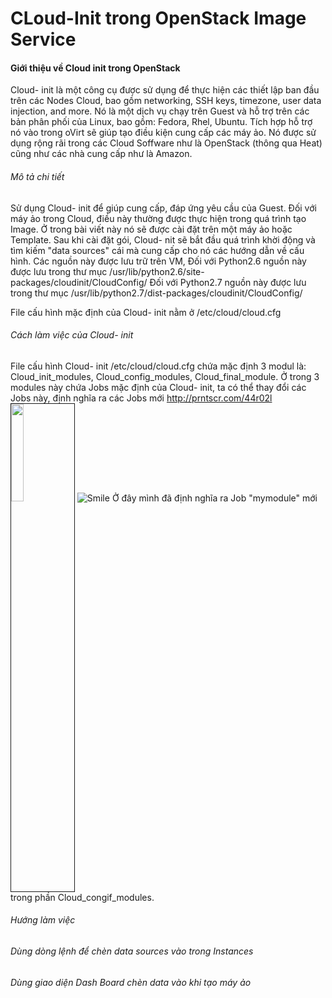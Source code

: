 # CLoud-Init trong OpenStack Image Service 
#### Giới thiệu về Cloud init trong OpenStack

 Cloud- init là một công cụ được sử dụng để thực hiện các thiết lập ban đầu trên các Nodes Cloud, bao gồm networking, 
 SSH keys, timezone, user data injection, and more. Nó là một dịch vụ chạy trên Guest và hỗ trợ trên các bản phân phối
 của Linux, bao gồm: Fedora, Rhel, Ubuntu.
 Tích hợp hỗ trợ nó vào trong oVirt sẽ giúp tạo điều kiện cung cấp các máy ảo. Nó được sử dụng rộng rãi trong các Cloud 
 Soffware như là OpenStack (thông qua Heat) cũng như các nhà cung cấp như là Amazon.
 
###### Mô tả chi tiết
 Sử dụng Cloud- init để giúp cung cấp, đáp ứng yêu cầu của Guest. Đối với máy ảo trong Cloud, điều này thường được thực
 hiện trong quá trình tạo Image. Ở trong bài viết này nó sẽ được cài đặt trên một máy ảo hoặc Template.
 Sau khi cài đặt gói, Cloud- nit sẽ bắt đầu quá trình khời động và tìm kiếm "data sources" cái mà cung cấp cho nó các hướng dẫn
 về cấu hình.
 Các nguồn này được lưu trữ trên VM, 
 Đối với Python2.6 nguồn này được lưu trong thư mục /usr/lib/python2.6/site-packages/cloudinit/CloudConfig/
 Đối với Python2.7 nguồn này được lưu trong thư mục /usr/lib/python2.7/dist-packages/cloudinit/CloudConfig/
 
 File cấu hình mặc định của Cloud- init nằm ở /etc/cloud/cloud.cfg
 
###### Cách làm việc của Cloud- init 

 File cấu hình Cloud- init /etc/cloud/cloud.cfg chứa mặc định 3 modul là: Cloud_init_modules, Cloud_config_modules,
 Cloud_final_module. Ở trong 3 modules này chứa Jobs mặc định của Cloud- init, ta có thể thay đổi các Jobs này, định nghĩa ra các Jobs mới
 http://prntscr.com/44r02l <img src=http://prntscr.com/44r02l width="20%" height="20%" border="1">
 ![Smile](http://i.imgur.com/MJ622DW.jpg "Smile")
 Ở đây mình đã định nghĩa ra Job "mymodule" mới trong phần Cloud_congif_modules.

###### Hướng làm việc

###### Dùng dòng lệnh để chèn data sources vào trong Instances

###### Dùng giao diện Dash Board chèn data vào khi tạo máy ảo

